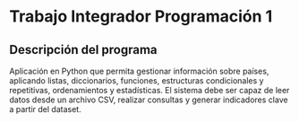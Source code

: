 # Trabajo Integrador Programación 1

## Descripción del programa

Aplicación en Python que permita gestionar información sobre países,
aplicando listas, diccionarios, funciones, estructuras condicionales y repetitivas,
ordenamientos y estadísticas. El sistema debe ser capaz de leer datos desde un archivo CSV,
realizar consultas y generar indicadores clave a partir del dataset.
